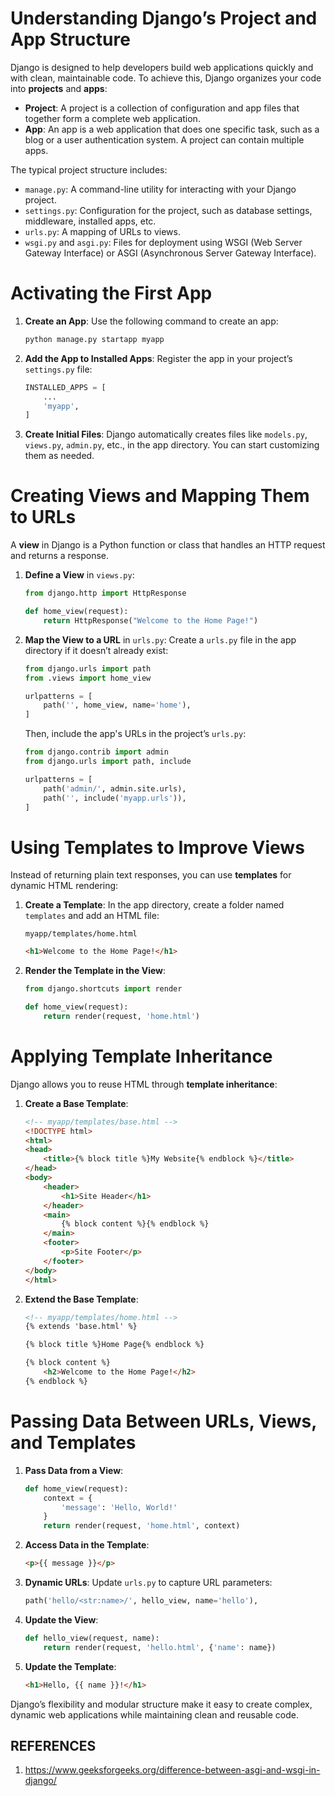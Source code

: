 # Understanding Django’s Project and App Structure

Django is designed to help developers build web applications quickly and with clean, maintainable code. To achieve this, Django organizes your code into **projects** and **apps**:

- **Project**: A project is a collection of configuration and app files that together form a complete web application.
- **App**: An app is a web application that does one specific task, such as a blog or a user authentication system. A project can contain multiple apps.

The typical project structure includes:
- `manage.py`: A command-line utility for interacting with your Django project.
- `settings.py`: Configuration for the project, such as database settings, middleware, installed apps, etc.
- `urls.py`: A mapping of URLs to views.
- `wsgi.py` and `asgi.py`: Files for deployment using WSGI (Web Server Gateway Interface) or ASGI (Asynchronous Server Gateway Interface).

# Activating the First App

1. **Create an App**: Use the following command to create an app:
   ```bash
   python manage.py startapp myapp
   ```

2. **Add the App to Installed Apps**: Register the app in your project’s `settings.py` file:
   ```python
   INSTALLED_APPS = [
       ...
       'myapp',
   ]
   ```

3. **Create Initial Files**: Django automatically creates files like `models.py`, `views.py`, `admin.py`, etc., in the app directory. You can start customizing them as needed.

# Creating Views and Mapping Them to URLs

A **view** in Django is a Python function or class that handles an HTTP request and returns a response. 

1. **Define a View** in `views.py`:
   ```python
   from django.http import HttpResponse

   def home_view(request):
       return HttpResponse("Welcome to the Home Page!")
   ```

2. **Map the View to a URL** in `urls.py`:
   Create a `urls.py` file in the app directory if it doesn’t already exist:
   ```python
   from django.urls import path
   from .views import home_view

   urlpatterns = [
       path('', home_view, name='home'),
   ]
   ```

   Then, include the app's URLs in the project’s `urls.py`:
   ```python
   from django.contrib import admin
   from django.urls import path, include

   urlpatterns = [
       path('admin/', admin.site.urls),
       path('', include('myapp.urls')),
   ]
   ```

# Using Templates to Improve Views

Instead of returning plain text responses, you can use **templates** for dynamic HTML rendering:

1. **Create a Template**:
   In the app directory, create a folder named `templates` and add an HTML file:
   ```
   myapp/templates/home.html
   ```
   ```html
   <h1>Welcome to the Home Page!</h1>
   ```

2. **Render the Template in the View**:
   ```python
   from django.shortcuts import render

   def home_view(request):
       return render(request, 'home.html')
   ```

# Applying Template Inheritance

Django allows you to reuse HTML through **template inheritance**:

1. **Create a Base Template**:
   ```html
   <!-- myapp/templates/base.html -->
   <!DOCTYPE html>
   <html>
   <head>
       <title>{% block title %}My Website{% endblock %}</title>
   </head>
   <body>
       <header>
           <h1>Site Header</h1>
       </header>
       <main>
           {% block content %}{% endblock %}
       </main>
       <footer>
           <p>Site Footer</p>
       </footer>
   </body>
   </html>
   ```

2. **Extend the Base Template**:
   ```html
   <!-- myapp/templates/home.html -->
   {% extends 'base.html' %}

   {% block title %}Home Page{% endblock %}

   {% block content %}
       <h2>Welcome to the Home Page!</h2>
   {% endblock %}
   ```

# Passing Data Between URLs, Views, and Templates

1. **Pass Data from a View**:
   ```python
   def home_view(request):
       context = {
           'message': 'Hello, World!'
       }
       return render(request, 'home.html', context)
   ```

2. **Access Data in the Template**:
   ```html
   <p>{{ message }}</p>
   ```

3. **Dynamic URLs**:
   Update `urls.py` to capture URL parameters:
   ```python
   path('hello/<str:name>/', hello_view, name='hello'),
   ```

4. **Update the View**:
   ```python
   def hello_view(request, name):
       return render(request, 'hello.html', {'name': name})
   ```

5. **Update the Template**:
   ```html
   <h1>Hello, {{ name }}!</h1>
   ```

Django’s flexibility and modular structure make it easy to create complex, dynamic web applications while maintaining clean and reusable code.

## REFERENCES
1. https://www.geeksforgeeks.org/difference-between-asgi-and-wsgi-in-django/